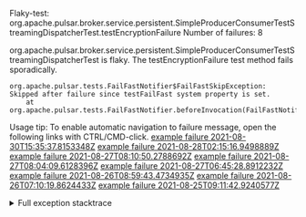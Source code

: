         
Flaky-test: org.apache.pulsar.broker.service.persistent.SimpleProducerConsumerTestStreamingDispatcherTest.testEncryptionFailure
Number of failures: 8

org.apache.pulsar.broker.service.persistent.SimpleProducerConsumerTestStreamingDispatcherTest is flaky. The testEncryptionFailure test method fails sporadically.

```
org.apache.pulsar.tests.FailFastNotifier$FailFastSkipException: Skipped after failure since testFailFast system property is set.
	at org.apache.pulsar.tests.FailFastNotifier.beforeInvocation(FailFastNotifier.java:88)

```

Usage tip: To enable automatic navigation to failure message, open the following links with CTRL/CMD-click.
[example failure 2021-08-30T15:35:37.8153348Z](https://github.com/apache/pulsar/runs/3463119398?check_suite_focus=true#step:9:2495)
[example failure 2021-08-28T02:15:16.9498889Z](https://github.com/apache/pulsar/runs/3448473880?check_suite_focus=true#step:9:1492)
[example failure 2021-08-27T08:10:50.2788692Z](https://github.com/apache/pulsar/runs/3440980370?check_suite_focus=true#step:9:1563)
[example failure 2021-08-27T08:04:09.6128396Z](https://github.com/apache/pulsar/runs/3440855241?check_suite_focus=true#step:9:1488)
[example failure 2021-08-27T06:45:28.8912232Z](https://github.com/apache/pulsar/runs/3440411158?check_suite_focus=true#step:9:1489)
[example failure 2021-08-26T08:59:43.4734935Z](https://github.com/apache/pulsar/runs/3430539961?check_suite_focus=true#step:9:2198)
[example failure 2021-08-26T07:10:19.8624433Z](https://github.com/apache/pulsar/runs/3429892136?check_suite_focus=true#step:9:1550)
[example failure 2021-08-25T09:11:42.9240577Z](https://github.com/apache/pulsar/runs/3420085427?check_suite_focus=true#step:10:1494)


<details>
<summary>Full exception stacktrace</summary>
<code><pre>
org.apache.pulsar.tests.FailFastNotifier$FailFastSkipException: Skipped after failure since testFailFast system property is set.
	at org.apache.pulsar.tests.FailFastNotifier.beforeInvocation(FailFastNotifier.java:88)

</pre></code>
</details>

